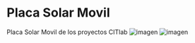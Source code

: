 # Placa Solar Movil
 Placa Solar Movil de los proyectos CITlab
 ![imagen](https://github.com/FabLab-Merida/Placa-Solar-Movil/assets/118526185/407dc795-bb77-48eb-84a4-bee155499ad9)
 ![imagen](https://github.com/FabLab-Merida/Placa-Solar-Movil/assets/118526185/4bbe6c8c-ae5f-407a-9311-0f0c4d507aff)
